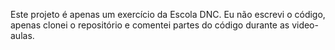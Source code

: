 Este projeto é apenas um exercício da Escola DNC. Eu não escrevi o código, apenas clonei o repositório e comentei partes do código durante as video-aulas.
